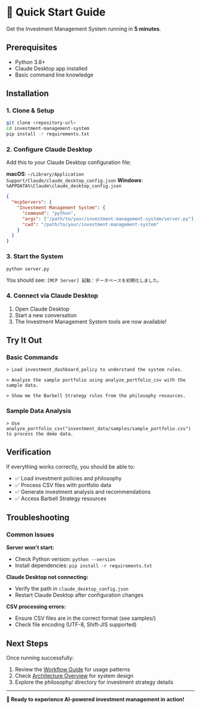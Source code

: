# 🚀 Quick Start Guide

Get the Investment Management System running in **5 minutes**.

## Prerequisites

- Python 3.8+
- Claude Desktop app installed
- Basic command line knowledge

## Installation

### 1. Clone & Setup
```bash
git clone <repository-url>
cd investment-management-system
pip install -r requirements.txt
```

### 2. Configure Claude Desktop
Add this to your Claude Desktop configuration file:

**macOS**: `~/Library/Application Support/Claude/claude_desktop_config.json`
**Windows**: `%APPDATA%\Claude\claude_desktop_config.json`

```json
{
  "mcpServers": {
    "Investment Management System": {
      "command": "python",
      "args": ["/path/to/your/investment-management-system/server.py"],
      "cwd": "/path/to/your/investment-management-system"
    }
  }
}
```

### 3. Start the System
```bash
python server.py
```

You should see: `[MCP Server] 起動：データベースを初期化しました。`

### 4. Connect via Claude Desktop
1. Open Claude Desktop
2. Start a new conversation
3. The Investment Management System tools are now available!

## Try It Out

### Basic Commands
```
> Load investment_dashboard_policy to understand the system rules.
```

```
> Analyze the sample portfolio using analyze_portfolio_csv with the sample data.
```

```
> Show me the Barbell Strategy rules from the philosophy resources.
```

### Sample Data Analysis
```
> Use analyze_portfolio_csv("investment_data/samples/sample_portfolio.csv") to process the demo data.
```

## Verification

If everything works correctly, you should be able to:
- ✅ Load investment policies and philosophy
- ✅ Process CSV files with portfolio data
- ✅ Generate investment analysis and recommendations
- ✅ Access Barbell Strategy resources

## Troubleshooting

### Common Issues

**Server won't start:**
- Check Python version: `python --version`
- Install dependencies: `pip install -r requirements.txt`

**Claude Desktop not connecting:**
- Verify the path in `claude_desktop_config.json`
- Restart Claude Desktop after configuration changes

**CSV processing errors:**
- Ensure CSV files are in the correct format (see samples/)
- Check file encoding (UTF-8, Shift-JIS supported)

## Next Steps

Once running successfully:
1. Review the [Workflow Guide](WORKFLOW.md) for usage patterns
2. Check [Architecture Overview](ARCHITECTURE.md) for system design
3. Explore the philosophy/ directory for investment strategy details

---

**🎯 Ready to experience AI-powered investment management in action!**